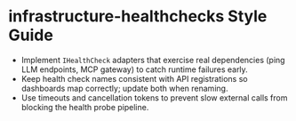 # infrastructure-healthchecks Style Guide

- Implement `IHealthCheck` adapters that exercise real dependencies (ping LLM endpoints, MCP gateway) to catch runtime failures early.
- Keep health check names consistent with API registrations so dashboards map correctly; update both when renaming.
- Use timeouts and cancellation tokens to prevent slow external calls from blocking the health probe pipeline.
